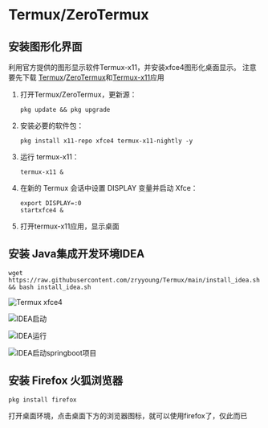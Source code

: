 # Termux/ZeroTermux
## 安装图形化界面
利用官方提供的图形显示软件Termux-x11，并安装xfce4图形化桌面显示。
注意要先下载 [Termux](https://github.com/termux/termux-app/releases)/[ZeroTermux](https://od.ixcmstudio.cn/repository/main/ZeroTermux/)和[Termux-x11](https://github.com/termux/termux-x11/releases)应用

1. 打开Termux/ZeroTermux，更新源：

   ```
   pkg update && pkg upgrade
   ```
   
2. 安装必要的软件包：

   ```
   pkg install x11-repo xfce4 termux-x11-nightly -y   
   ```

3. 运行 termux-x11：

   ```
   termux-x11 &
   ```

4. 在新的 Termux 会话中设置 DISPLAY 变量并启动 Xfce：

   ```
   export DISPLAY=:0
   startxfce4 &
   ```
   
5. 打开termux-x11应用，显示桌面

## 安装 Java集成开发环境IDEA

   ```
   wget https://raw.githubusercontent.com/zryyoung/Termux/main/install_idea.sh && bash install_idea.sh
   ```
![Termux xfce4](https://img.qovv.cn/2024/05/10/663df2489ddcb.jpg)


![IDEA启动](https://img2.imgtp.com/2024/05/10/rfF1XQ68.jpg)


![IDEA运行](https://img.qovv.cn/2024/05/10/663df2489fbfa.jpg)


![IDEA启动springboot项目](https://img.qovv.cn/2024/05/10/663df248912d1.jpg)

## 安装 Firefox 火狐浏览器

   ```
   pkg install firefox
   ```

打开桌面环境，点击桌面下方的浏览器图标，就可以使用firefox了，仅此而已



